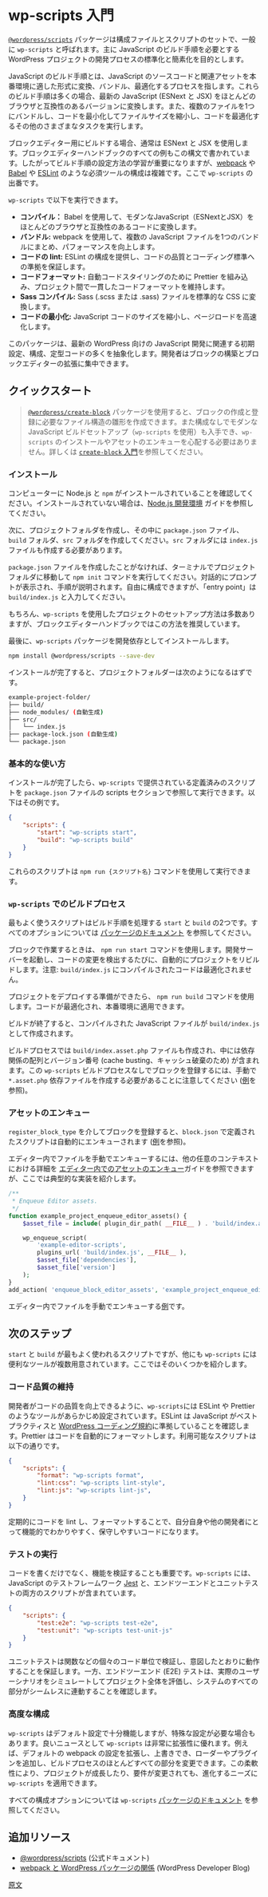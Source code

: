 <!-- 
# Get started with wp-scripts
 -->
# wp-scripts 入門

<!-- 
The [`@wordpress/scripts`](https://developer.wordpress.org/block-editor/reference-guides/packages/packages-scripts/) package, commonly referred to as `wp-scripts`, is a set of configuration files and scripts that primarily aims to standardize and simplify the development process of WordPress projects that require a JavaScript build step.
 -->
[`@wordpress/scripts`](https://developer.wordpress.org/block-editor/reference-guides/packages/packages-scripts/) パッケージは構成ファイルとスクリプトのセットで、一般に `wp-scripts` と呼ばれます。主に JavaScript のビルド手順を必要とする WordPress プロジェクトの開発プロセスの標準化と簡素化を目的とします。

<!-- 
A JavaScript build step refers to the process of transforming, bundling, and optimizing JavaScript source code and related assets into a format suitable for production environments. These build steps often take modern JavaScript (ESNext and JSX) and convert it to a version compatible with most browsers. They can also bundle multiple files into one, minify the code to reduce file size and perform various other tasks to optimize the code.
 -->
JavaScript のビルド手順とは、JavaScript のソースコードと関連アセットを本番環境に適した形式に変換、バンドル、最適化するプロセスを指します。これらのビルド手順は多くの場合、最新の JavaScript (ESNext と JSX) をほとんどのブラウザと互換性のあるバージョンに変換します。また、複数のファイルを1つにバンドルし、コードを最小化してファイルサイズを縮小し、コードを最適化するその他のさまざまなタスクを実行します。

<!-- 
You will typically be working with ESNext and JSX when building for the Block Editor, and all examples in the Block Editor Handbook are written in these syntaxes. Learning how to set up a build step is essential. However, configuring the necessary tools like [webpack](https://webpack.js.org/), [Babel](https://babeljs.io/), and [ESLint](https://eslint.org/) can become complex. This is where `wp-scripts` comes in.
 -->
ブロックエディター用にビルドする場合、通常は ESNext と JSX を使用します。ブロックエディターハンドブックのすべての例もこの構文で書かれています。したがってビルド手順の設定方法の学習が重要になりますが、[webpack](https://webpack.js.org/) や [Babel](https://babeljs.io/) や [ESLint](https://eslint.org/) のような必須ツールの構成は複雑です。ここで `wp-scripts` の出番です。

<!-- 
Here are a few things that `wp-scripts` can do:
 -->
`wp-scripts` で以下を実行できます。

<!-- 
- **Compilation:** Converts modern JavaScript (ESNext and JSX) into code compatible with most browsers, using Babel.
- **Bundling:** Uses webpack to combine multiple JavaScript files into a single bundle for better performance.
- **Code Linting:** Provides configurations for ESLint to help ensure code quality and conformity to coding standards.
- **Code Formatting:** Incorporates Prettier for automated code styling to maintain consistent code formatting across projects.
- **Sass Compilation:** Converts Sass (.scss or .sass) files to standard CSS.
- **Code Minification:** Reduces the size of the JavaScript code for production to ensure faster page loads.
 -->
- **コンパイル：** Babel を使用して、モダンなJavaScript（ESNextとJSX）をほとんどのブラウザと互換性のあるコードに変換します。
- **バンドル:** webpack を使用して、複数の JavaScript ファイルを1つのバンドルにまとめ、パフォーマンスを向上します。
- **コードの lint:** ESLint の構成を提供し、コードの品質とコーディング標準への準拠を保証します。
- **コードフォーマット:** 自動コードスタイリングのために Prettier を組み込み、プロジェクト間で一貫したコードフォーマットを維持します。
- **Sass コンパイル:** Sass (.scss または .sass) ファイルを標準的な CSS に変換します。
- **コードの最小化:** JavaScript コードのサイズを縮小し、ページロードを高速化します。

<!-- 
The package abstracts away much of the initial setup, configuration, and boilerplate code associated with JavaScript development for modern WordPress. You can then focus on building blocks and Block Editor extensions.
 -->
このパッケージは、最新の WordPress 向けの JavaScript 開発に関連する初期設定、構成、定型コードの多くを抽象化します。開発者はブロックの構築とブロックエディターの拡張に集中できます。

<!-- 
## Quick start
 -->
## クイックスタート

<!-- 
<div class="callout callout-tip">
    If you use <a href="https://developer.wordpress.org/block-editor/getting-started/devenv/get-started-with-create-block/"><code>@wordpress/create-block</code></a> package to scaffold the structure of files needed to create and register a block, you'll also get a modern JavaScript build setup (using <code>wp-scripts</code>) with no configuration required, so you don't need to worry about installing <code>wp-scripts</code> or enqueuing assets. Refer to <a href="https://developer.wordpress.org/block-editor/getting-started/devenv/get-started-with-create-block/">Get started with <code>create-block</code></a> for more details.
</div>
 -->
> <a href="https://ja.wordpress.org/team/handbook/block-editor/getting-started/devenv/get-started-with-create-block/"><code>@wordpress/create-block</code></a> パッケージを使用すると、ブロックの作成と登録に必要なファイル構造の雛形を作成できます。また構成なしでモダンな JavaScript ビルドセットアップ（<code>wp-scripts</code> を使用）も入手でき、<code>wp-scripts</code> のインストールやアセットのエンキューを心配する必要はありません。詳しくは <a href="https://developer.wordpress.org/block-editor/getting-started/devenv/get-started-with-create-block/"><code>create-block</code> 入門</a>を参照してください。

<!-- 
### Installation
 -->
### インストール

<!-- 
Ensure you have Node.js and `npm` installed on your computer. Review the [Node.js development environment](https://developer.wordpress.org/block-editor/getting-started/devenv/nodejs-development-environment/) guide if not. 
 -->
コンピューターに Node.js と `npm` がインストールされていることを確認してください。インストールされていない場合は、[Node.js 開発環境](https://ja.wordpress.org/team/handbook/block-editor/getting-started/devenv/nodejs-development-environment/) ガイドを参照してください。

<!-- 
Then, create a project folder and ensure it contains a `package.json` file, a `build` folder, and an `src` folder. The `src` folder should also include an `index.js` file. 
 -->
次に、プロジェクトフォルダを作成し、その中に `package.json` ファイル、`build` フォルダ、`src` フォルダを作成してください。`src` フォルダには `index.js` ファイルも作成する必要があります。

<!-- 
If you have not created a `package.json` file before, navigate to the project folder in the terminal and run the `npm init` command. An interactive prompt will walk you through the steps. Configure as you like, but when it asks for the "entry point", enter `build/index.js`.
 -->
`package.json` ファイルを作成したことがなければ、ターミナルでプロジェクトフォルダに移動して `npm init` コマンドを実行してください。対話的にプロンプトが表示され、手順が説明されます。自由に構成できますが、「entry point」は`build/index.js` と入力してください。

<!-- 
Of course, there are many ways to set up a project using `wp-scripts`, but this is the recommended approach used throughout the Block Editor Handbook.
 -->
もちろん、`wp-scripts` を使用したプロジェクトのセットアップ方法は多数ありますが、ブロックエディターハンドブックではこの方法を推奨しています。

<!-- 
Finally, install the `wp-scripts` package as a development dependency by running the command:
 -->
最後に、`wp-scripts` パッケージを開発依存としてインストールします。

```bash
npm install @wordpress/scripts --save-dev
```

<!-- 
Once the installation is complete, your project folder should look like this:
 -->
インストールが完了すると、プロジェクトフォルダーは次のようになるはずです。

<!-- 
```bash
example-project-folder/
├── build/
├── node_modules/ (autogenerated)
├── src/
│   └── index.js
├── package-lock.json (autogenerated)
└── package.json
```
 -->
```bash
example-project-folder/
├── build/
├── node_modules/ (自動生成)
├── src/
│   └── index.js
├── package-lock.json (自動生成)
└── package.json
```

<!-- 
### Basic usage
 -->
### 基本的な使い方

<!-- 
Once installed, you can run the predefined scripts provided with `wp-scripts` by referencing them in the scripts section of your `package.json` file. Here’s an example:
 -->
インストールが完了したら、`wp-scripts` で提供されている定義済みのスクリプトを `package.json` ファイルの scripts セクションで参照して実行できます。以下はその例です。

```json
{
    "scripts": {
        "start": "wp-scripts start",
        "build": "wp-scripts build"
    }
}
```

<!-- 
These scripts can then be run using the command `npm run {script name}`. 
 -->
これらのスクリプトは `npm run {スクリプト名}` コマンドを使用して実行できます。

<!-- 
### The build process with `wp-scripts`
 -->
### `wp-scripts` でのビルドプロセス

<!-- 
The two scripts you will use most often are `start` and `build` since they handle the build step. See the [package documentation](https://developer.wordpress.org/block-editor/packages/packages-scripts/) for all options.
 -->
最もよく使うスクリプトはビルド手順を処理する `start` と `build` の2つです。すべてのオプションについては [パッケージのドキュメント](https://developer.wordpress.org/block-editor/packages/packages-scripts/) を参照してください。

<!-- 
When working on your project, use the `npm run start` command. This will start a development server and automatically rebuild the project whenever any change is detected. Note that the compiled code in `build/index.js` will not be optimized.
 -->
ブロックで作業するときは、 `npm run start` コマンドを使用します。開発サーバーを起動し、コードの変更を検出するたびに、自動的にプロジェクトをリビルドします。注意: `build/index.js` にコンパイルされたコードは最適化されません。

<!-- 
When you are ready to deploy your project, use the `npm run build` command. This optimizes your code and makes it production-ready.
 -->
プロジェクトをデプロイする準備ができたら、 `npm run build` コマンドを使用します。コードが最適化され、本番環境に適用できます。

<!-- 
After the build finishes, you will see the compiled JavaScript file created at `build/index.js`. 
 -->
ビルドが終了すると、コンパイルされた JavaScript ファイルが `build/index.js` として作成されます。

<!-- 
A `build/index.asset.php` file will also be created in the build process, which contains an array of dependencies and a version number (for cache busting). Please, note that to register a block without this `wp-scripts` build process you'll need to manually create `*.asset.php` dependencies files (see [example](https://github.com/WordPress/block-development-examples/tree/trunk/plugins/minimal-block-no-build-e621a6)).
 -->
ビルドプロセスでは `build/index.asset.php` ファイルも作成され、中には依存関係の配列とバージョン番号 (cache busting、キャッシュ破棄のため) が含まれます。この `wp-scripts` ビルドプロセスなしでブロックを登録するには、手動で `*.asset.php` 依存ファイルを作成する必要があることに注意してください ([例](https://github.com/WordPress/block-development-examples/tree/trunk/plugins/minimal-block-no-build-e621a6)を参照)。

<!-- 
### Enqueuing assets
 -->
### アセットのエンキュー

<!-- 
If you register a block via `register_block_type` the scripts defined in `block.json` will be automatically enqueued (see [example](https://github.com/WordPress/block-development-examples/tree/trunk/plugins/minimal-block-ca6eda))
 -->
`register_block_type` を介してブロックを登録すると、`block.json` で定義されたスクリプトは自動的にエンキューされます ([例](https://github.com/WordPress/block-development-examples/tree/trunk/plugins/minimal-block-ca6eda)を参照)。

<!-- 
To manually enqueue files in the editor, in any other context, you can refer to the [Enqueueing assets in the Editor](https://developer.wordpress.org/block-editor/how-to-guides/enqueueing-assets-in-the-editor/) guide for more information, but here's a typical implementation. 
 -->
エディター内でファイルを手動でエンキューするには、他の任意のコンテキストにおける詳細を [エディター内でのアセットのエンキュー](https://ja.wordpress.org/team/handbook/block-editor/how-to-guides/enqueueing-assets-in-the-editor/)ガイドを参照できますが、ここでは典型的な実装を紹介します。

```php
/**
 * Enqueue Editor assets.
 */
function example_project_enqueue_editor_assets() {
    $asset_file = include( plugin_dir_path( __FILE__ ) . 'build/index.asset.php');

    wp_enqueue_script(
        'example-editor-scripts',
        plugins_url( 'build/index.js', __FILE__ ),
        $asset_file['dependencies'],
        $asset_file['version']
    );
}
add_action( 'enqueue_block_editor_assets', 'example_project_enqueue_editor_assets' );
```

<!-- 
Here's [an example](https://github.com/WordPress/block-development-examples/tree/trunk/plugins/data-basics-59c8f8) of manually enqueuing files in the editor.
 -->
エディター内でファイルを手動でエンキューする[例](https://github.com/WordPress/block-development-examples/tree/trunk/plugins/data-basics-59c8f8)です。

<!-- 
## Next steps
 -->
## 次のステップ

<!-- 
While `start` and `build` will be the two most used scripts, several other useful tools come with `wp-scripts` that are worth exploring. Here's a look at a few.
 -->
`start` と `build` が最もよく使われるスクリプトですが、他にも `wp-scripts` には便利なツールが複数用意されています。ここではそのいくつかを紹介します。

<!-- 
### Maintaining code quality
 -->
### コード品質の維持

<!-- 
To help developers improve the quality of their code, `wp-scripts` comes pre-configured with tools like ESLint and Prettier. ESLint ensures your JavaScript adheres to best practices and the [WordPress coding standards](https://developer.wordpress.org/coding-standards/wordpress-coding-standards/), while Prettier automatically formats your code. The available scripts include: 
 -->
開発者がコードの品質を向上できるように、`wp-scripts`には ESLint や Prettier のようなツールがあらかじめ設定されています。ESLint は JavaScript がベストプラクティスと [WordPress コーディング規約](https://ja.wordpress.org/team/handbook/coding-standards/wordpress-coding-standards/)に準拠していることを確認します。Prettier はコードを自動的にフォーマットします。利用可能なスクリプトは以下の通りです。

```json
{
    "scripts": {
        "format": "wp-scripts format",
        "lint:css": "wp-scripts lint-style",
        "lint:js": "wp-scripts lint-js",
    }
}
```

<!-- 
Regularly linting and formatting your code ensures it's functional, clear, and maintainable for yourself and other developers.
 -->
定期的にコードを lint し、フォーマットすることで、自分自身や他の開発者にとって機能的でわかりやすく、保守しやすいコードになります。

<!-- 
### Running tests
 -->
### テストの実行

<!-- 
Beyond just writing code, verifying its functionality is crucial. `wp-scripts` includes [Jest](https://jestjs.io/), a JavaScript testing framework, and both end-to-end and unit testing scripts:
 -->
コードを書くだけでなく、機能を検証することも重要です。`wp-scripts` には、JavaScript のテストフレームワーク [Jest](https://jestjs.io/) と、エンドツーエンドとユニットテストの両方のスクリプトが含まれています。

```json
{
    "scripts": {
        "test:e2e": "wp-scripts test-e2e",
        "test:unit": "wp-scripts test-unit-js"
    }
}
```

<!-- 
Unit tests validate individual units of code, such as functions, ensuring they work as intended, while end-to-end (E2E) tests evaluate the entire project by simulating real-world user scenarios to ensure all parts of the system work seamlessly together.
 -->
ユニットテストは関数などの個々のコード単位で検証し、意図したとおりに動作することを保証します。一方、エンドツーエンド (E2E) テストは、実際のユーザーシナリオをシミュレートしてプロジェクト全体を評価し、システムのすべての部分がシームレスに連動することを確認します。

<!-- 
### Advanced configurations 
 -->
### 高度な構成

<!-- 
While `wp-scripts` provides a solid default configuration, there might be cases where you need more specialized setups. The good news is `wp-scripts` is highly adaptable. For example, you can extend and override the default webpack configuration, allowing you to add loaders and plugins or modify almost any part of the build process. This flexibility ensures that as your project grows or its requirements change, `wp-scripts` can be tailored to your evolving needs.
 -->
`wp-scripts` はデフォルト設定で十分機能しますが、特殊な設定が必要な場合もあります。良いニュースとして `wp-scripts` は非常に拡張性に優れます。例えば、デフォルトの webpack の設定を拡張し、上書きでき、ローダーやプラグインを追加し、ビルドプロセスのほとんどすべての部分を変更できます。この柔軟性により、プロジェクトが成長したり、要件が変更されても、進化するニーズに `wp-scripts` を適用できます。

<!-- 
See the `wp-scripts` [package documentation](https://developer.wordpress.org/block-editor/packages/packages-scripts/) for all configuration options.
 -->
すべての構成オプションについては `wp-scripts` [パッケージのドキュメント](https://developer.wordpress.org/block-editor/packages/packages-scripts/) を参照してください。

<!-- 
## Additional resources
 -->
## 追加リソース

<!-- 
- [@wordpress/scripts](https://developer.wordpress.org/block-editor/reference-guides/packages/packages-scripts/) (Official documentation)
- [How webpack and WordPress packages interact](https://developer.wordpress.org/news/2023/04/how-webpack-and-wordpress-packages-interact/) (WordPress Developer Blog)
 -->
- [@wordpress/scripts](https://developer.wordpress.org/block-editor/reference-guides/packages/packages-scripts/) (公式ドキュメント)
- [webpack と WordPress パッケージの関係](https://developer.wordpress.org/news/2023/04/how-webpack-and-wordpress-packages-interact/) (WordPress Developer Blog)

[原文](https://github.com/WordPress/gutenberg/blob/trunk/docs/getting-started/devenv/get-started-with-wp-scripts.md)